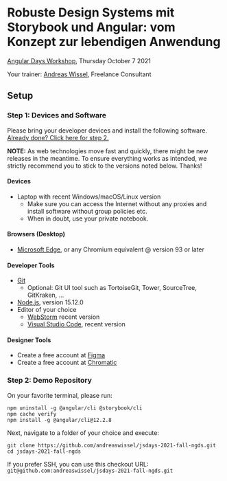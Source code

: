 # Robuste Design Systems mit Storybook und Angular: vom Konzept zur lebendigen Anwendung

[Angular Days Workshop](https://javascript-days.de/angular/robuste-design-systems-mit-storybook-und-angular-vom-konzept-zur-lebendigen-anwendung/), Thursday October 7 2021

Your trainer: [Andreas Wissel](https://twitter.com/andreas_wissel), Freelance Consultant

## Setup

### Step 1: Devices and Software

Please bring your developer devices and install the following software. [Already done? Click here for step 2.](#step-2-demo-repository)

**NOTE:** As web technologies move fast and quickly, there might be new releases in the meantime. To ensure everything works as intended, we strictly recommend you to stick to the versions noted below. Thanks!

#### Devices

- Laptop with recent Windows/macOS/Linux version
  - Make sure you can access the Internet without any proxies and install software without group policies etc.
  - When in doubt, use your private notebook.

#### Browsers (Desktop)

- [Microsoft Edge](https://www.microsoft.com/en-us/edge), or any Chromium equivalent @ version 93 or later

#### Developer Tools

- [Git](https://git-scm.com/)
  - Optional: Git UI tool such as TortoiseGit, Tower, SourceTree, GitKraken, …
- [Node.js](https://nodejs.org/en/), version 15.12.0
- Editor of your choice
  - [WebStorm](https://www.jetbrains.com/webstorm/) recent version
  - [Visual Studio Code](https://code.visualstudio.com/), recent version

#### Designer Tools

- Create a free account at [Figma](https://figma.com)
- Create a free account at [Chromatic](https://www.chromatic.com/)

### Step 2: Demo Repository

On your favorite terminal, please run:

```
npm uninstall -g @angular/cli @storybook/cli
npm cache verify
npm install -g @angular/cli@12.2.8
```

Next, navigate to a folder of your choice and execute:

```
git clone https://github.com/andreaswissel/jsdays-2021-fall-ngds.git
cd jsdays-2021-fall-ngds
```

If you prefer SSH, you can use this checkout URL: `git@github.com:andreaswissel/jsdays-2021-fall-ngds.git`
